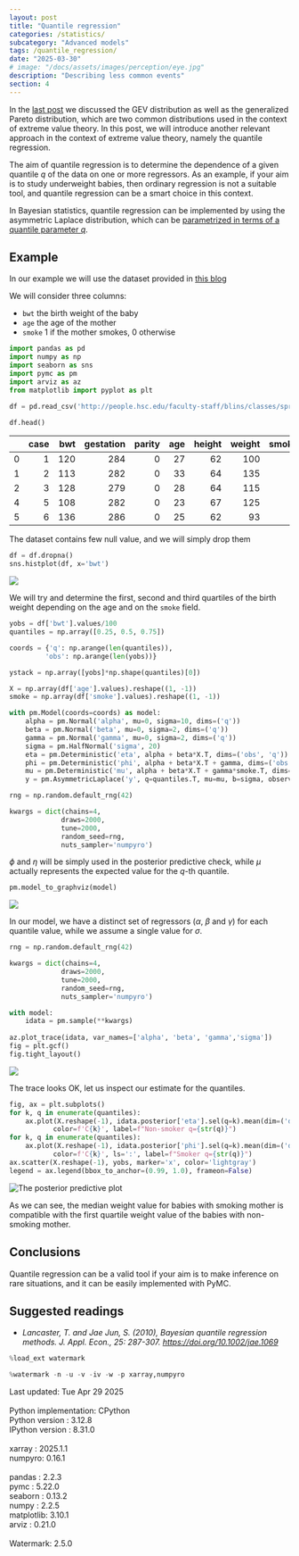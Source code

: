 ```yaml
---
layout: post
title: "Quantile regression"
categories: /statistics/
subcategory: "Advanced models"
tags: /quantile_regression/
date: "2025-03-30"
# image: "/docs/assets/images/perception/eye.jpg"
description: "Describing less common events"
section: 4
---
```


In the [last post](/statistics/extreme_intro)
we discussed the GEV distribution as well as the generalized Pareto
distribution, which are two common distributions used in the context
of extreme value theory.
In this post, we will introduce another relevant approach
in the context of extreme value theory, namely the quantile regression.

The aim of quantile regression is to determine the dependence of 
a given quantile $q$ of the data on one or more regressors.
As an example, if your aim is to study underweight babies,
then ordinary regression is not a suitable tool,
and quantile regression can be a smart choice in this context.

In Bayesian statistics, quantile regression can be implemented
by using the asymmetric Laplace distribution, which can be [parametrized
in terms of a quantile parameter $q$](https://www.pymc.io/projects/docs/en/latest/api/distributions/generated/pymc.AsymmetricLaplace.html).


## Example

In our example we will use the dataset provided in
[this blog](https://people.hsc.edu/faculty-staff/blins/classes/spring18/math222/examples/BabiesBirthweight.html)

We will consider three columns:
- `bwt` the birth weight of the baby
- `age` the age of the mother
- `smoke` 1 if the mother smokes, 0 otherwise

```python
import pandas as pd
import numpy as np
import seaborn as sns
import pymc as pm
import arviz as az
from matplotlib import pyplot as plt

df = pd.read_csv('http://people.hsc.edu/faculty-staff/blins/classes/spring17/math222/data/babies.csv')

df.head()
```

|    |   case |   bwt |   gestation |   parity |   age |   height |   weight |   smoke |
|---:|-------:|------:|------------:|---------:|------:|---------:|---------:|--------:|
|  0 |      1 |   120 |         284 |        0 |    27 |       62 |      100 |       0 |
|  1 |      2 |   113 |         282 |        0 |    33 |       64 |      135 |       0 |
|  2 |      3 |   128 |         279 |        0 |    28 |       64 |      115 |       1 |
|  4 |      5 |   108 |         282 |        0 |    23 |       67 |      125 |       1 |
|  5 |      6 |   136 |         286 |        0 |    25 |       62 |       93 |       0 |

The dataset contains few null value, and we will simply drop them

```python
df = df.dropna()
sns.histplot(df, x='bwt')
```

![](/docs/assets/images/statistics/extreme_quantile/bwt.webp)

We will try and determine the first, second and third quartiles
of the birth weight depending on the age and on the `smoke` field.

```python
yobs = df['bwt'].values/100
quantiles = np.array([0.25, 0.5, 0.75])

coords = {'q': np.arange(len(quantiles)),
         'obs': np.arange(len(yobs))}

ystack = np.array([yobs]*np.shape(quantiles)[0])

X = np.array(df['age'].values).reshape((1, -1))
smoke = np.array(df['smoke'].values).reshape((1, -1))

with pm.Model(coords=coords) as model:
    alpha = pm.Normal('alpha', mu=0, sigma=10, dims=('q'))
    beta = pm.Normal('beta', mu=0, sigma=2, dims=('q'))
    gamma = pm.Normal('gamma', mu=0, sigma=2, dims=('q'))
    sigma = pm.HalfNormal('sigma', 20)
    eta = pm.Deterministic('eta', alpha + beta*X.T, dims=('obs', 'q'))
    phi = pm.Deterministic('phi', alpha + beta*X.T + gamma, dims=('obs', 'q'))
    mu = pm.Deterministic('mu', alpha + beta*X.T + gamma*smoke.T, dims=('obs', 'q'))
    y = pm.AsymmetricLaplace('y', q=quantiles.T, mu=mu, b=sigma, observed=ystack.T)

rng = np.random.default_rng(42)

kwargs = dict(chains=4,
             draws=2000,
             tune=2000,
             random_seed=rng,
             nuts_sampler='numpyro')
```

$\phi$ and $\eta$ will be simply used in the posterior predictive
check, while $\mu$ actually represents the expected value
for the $q$-th quantile.

```python
pm.model_to_graphviz(model)
```

![](/docs/assets/images/statistics/extreme_quantile/model.webp)


In our model, we have a distinct set of regressors ($\alpha$, $\beta$ and $\gamma$)
for each quantile value, while we assume a single value
for $\sigma$.

```python
rng = np.random.default_rng(42)

kwargs = dict(chains=4,
             draws=2000,
             tune=2000,
             random_seed=rng,
             nuts_sampler='numpyro')

with model:
    idata = pm.sample(**kwargs)
    
az.plot_trace(idata, var_names=['alpha', 'beta', 'gamma','sigma'])
fig = plt.gcf()
fig.tight_layout()
```

![](/docs/assets/images/statistics/extreme_quantile/trace.webp)

The trace looks OK, let us inspect our estimate for the quantiles.

```python
fig, ax = plt.subplots()
for k, q in enumerate(quantiles):
    ax.plot(X.reshape(-1), idata.posterior['eta'].sel(q=k).mean(dim=('draw', 'chain')),
           color=f'C{k}', label=f"Non-smoker q={str(q)}")
for k, q in enumerate(quantiles):
    ax.plot(X.reshape(-1), idata.posterior['phi'].sel(q=k).mean(dim=('draw', 'chain')),
           color=f'C{k}', ls=':', label=f"Smoker q={str(q)}")
ax.scatter(X.reshape(-1), yobs, marker='x', color='lightgray')
legend = ax.legend(bbox_to_anchor=(0.99, 1.0), frameon=False)
```

![The posterior predictive plot](
/docs/assets/images/statistics/extreme_quantile/ppc.webp)

As we can see, the median weight value
for babies with smoking mother is compatible with the first
quartile weight value of the babies with non-smoking mother.

## Conclusions

Quantile regression can be a valid tool if your aim is to make 
inference on rare situations, and it can be easily implemented with PyMC.

## Suggested readings

- <cite>Lancaster, T. and Jae Jun, S. (2010), Bayesian quantile regression methods. J. Appl. Econ., 25: 287-307. https://doi.org/10.1002/jae.1069</cite>

```python
%load_ext watermark
```

```python
%watermark -n -u -v -iv -w -p xarray,numpyro
```

<div class="code">
Last updated: Tue Apr 29 2025<br>
<br>
Python implementation: CPython<br>
Python version       : 3.12.8<br>
IPython version      : 8.31.0<br>
<br>
xarray : 2025.1.1<br>
numpyro: 0.16.1<br>
<br>
pandas    : 2.2.3<br>
pymc      : 5.22.0<br>
seaborn   : 0.13.2<br>
numpy     : 2.2.5<br>
matplotlib: 3.10.1
<br>
arviz     : 0.21.0<br>
<br>
Watermark: 2.5.0
</div>